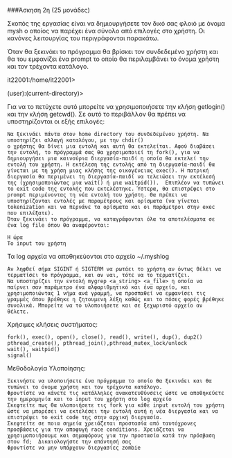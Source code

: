 ###Άσκηση 2η (25 μονάδες)

Σκοπός της εργασίας είναι να δημιουργήσετε τον δικό σας φλοιό με όνομα mysh ο οποίος να παρέχει ένα σύνολο από επιλογές στο χρήστη. Οι κανόνες λειτουργίας του περιγράφονται παρακάτω.

Όταν θα ξεκινάει το πρόγραμμα θα βρίσκει τον συνδεδεμένο χρήστη και θα του εμφανίζει ένα prompt το οποίο θα περιλαμβάνει το όνομα χρήστη και τον τρέχοντα κατάλογο.

it22001:/home/it22001>

(user):(current-directory)>

Για να το πετύχετε αυτό μπορείτε να  χρησιμοποιήσετε την κλήση getlogin() και την κλήση getcwd(). Σε αυτό το περιβάλλον θα πρέπει να υποστηρίζονται οι εξής επιλογές:

    Να ξεκινάει πάντα στον home directory του συνδεδεμένου χρήστη. Να υποστηρίζει αλλαγή καταλόγου, με την chdir()
    ο χρήστης θα δίνει μια εντολή και αυτή θα εκτελείται. Αφού διαβάσει την εντολή, το πρόγραμμά σας θα χρησιμοποιεί τη fork(), για να δημιουργήσει μια καινούρια διεργασία-παιδί η οποία θα εκτελεί την εντολή του χρήστη. Η εκτέλεση της εντολής από τη διεργασία-παιδί θα γίνεται με τη χρήση μιας κλήσης της οικογένειας exec(). Η πατρική διεργασία θα περιμένει τη διεργασία-παιδί να τελειώσει την εκτέλεσή της (χρησιμοποιώντας μια wait() ή μια waitpid()).  Επιπλέον να τυπώνει το exit code της εντολής που εκτελέστηκε. Ύστερα, θα επιστρέφει στο prompt περιμένοντας τη νέα εντολή του χρήστη. Θα πρέπει να υποστηρίζονται εντολές με παραμέτρους και ορίσματα (να γίνεται tokenization και να περνάνε τα ορίσματα και οι παράμετροι στην exec που επιλέξατε).
    Όταν ξεκινάει το πρόγραμμα, να καταγράφονται όλα τα αποτελέσματα σε ένα log file όπου θα αναφέρονται:

    Η ώρα
    Το input του χρήστη

Τα log αρχεία να αποθηκεύονται στο αρχείο ~/.myshlog

    Αν ληφθεί σήμα SIGINT ή SIGTERM να ρωτάει το χρήστη αν όντως θέλει να τερματίσει το πρόγραμμα, και αν ναι, τότε να το τερματίζει.
    Να υποστηρίζει την εντολή mygrep <a_string> <a_file> η οποία να παίρνει σαν παράμετρο ένα αλφαριθμητικό και ένα αρχείο, και χρησιμοποιώντας 1 νήμα ανά γραμμή, να προσπαθεί να εμφανίσει τις γραμμές όπου βρέθηκε η ζητουμενη λέξη καθώς και το πόσες φορές βρέθηκε συνολικά. Μπορείτε να το υλοποιήσετε και σε ξεχωριστό αρχείο αν θέλετε.

Χρήσιμες κλήσεις συστήματος:

    fork(), exec(), open(), close(), read(), write(), dup(), dup2()
    pthread_create(), pthread_join(),pthread_mutex_lock/unlock
    wait(), waitpid()
    signal()

Μεθοδολογία Υλοποίησης:

    Ξεκινήστε να υλοποιήσετε ένα πρόγραμμα το οποίο θα ξεκινάει και θα τυπώνει το όνομα χρήστη και τον τρέχοντα κατάλογο.
    Φροντίστε να κάνετε τις κατάλληλες ανακατευθύνσεις ώστε να αποθηκεύετε την ημερομηνία και το input του χρήστη στο log αρχείο
    Σκεφτείτε πως θα υλοποιήσετε τις fork για κάθε input εντολή του χρήστη ώστε να μπορέσει να εκτελέσει την εντολή αυτή η νέα διεργασία και να επιστρέψει το exit code της στην αρχική διεργασία.
    Σκεφτείτε σε ποια σημεία χρειάζεται προστασία από ταυτόχρονες προσβάσεις για την αποφυγή race conditions. Χρειάζεται να χρησιμοποιήσουμε και σημαφόρους για την προστασία κατά την πρόσβαση στον fd;  Δικαιολογήστε την απάντησή σας  
    Φροντίστε να μην υπάρχουν διεργασίες zombie
